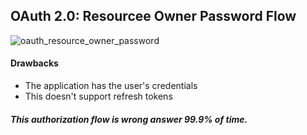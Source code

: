 ## OAuth 2.0: Resourcee Owner Password Flow

![oauth_resource_owner_password](https://github.com/L37sg0/l34rn1n6/assets/20823029/f0fec603-d001-4fc4-b7f4-e69c51557a6d)

#### Drawbacks
- The application has the user's credentials
- This doesn't support refresh tokens

##### This authorization flow is wrong answer 99.9% of time.
